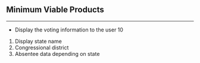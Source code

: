 ## Minimum Viable Products
---
- Display the voting information to the user 10
1. Display state name
2. Congressional district
3. Absentee data depending on state